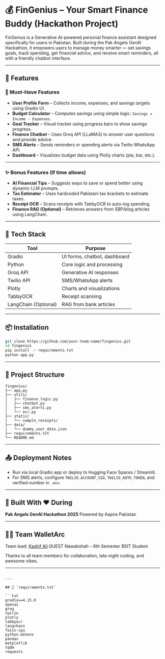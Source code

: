 # 💰 FinGenius – Your Smart Finance Buddy (Hackathon Project)

FinGenius is a Generative AI-powered personal finance assistant designed specifically for users in Pakistan. Built during the Pak Angels GenAI Hackathon, it empowers users to manage money smarter — set savings goals, track spending, get financial advice, and receive smart reminders, all with a friendly chatbot interface.

---

## 🚀 Features

### 🎯 Must-Have Features
- **User Profile Form** – Collects income, expenses, and savings targets using Gradio UI.
- **Budget Calculator** – Computes savings using simple logic: `Savings = Income - Expenses`.
- **Goal Tracker** – Visual tracker using progress bars to show savings progress.
- **Finance Chatbot** – Uses Groq API (LLaMA3) to answer user questions and provide advice.
- **SMS Alerts** – Sends reminders or spending alerts via Twilio WhatsApp API.
- **Dashboard** – Visualizes budget data using Plotly charts (pie, bar, etc.).

---

### ✨ Bonus Features (If time allows)
- **AI Financial Tips** – Suggests ways to save or spend better using dynamic LLM prompts.
- **Tax Estimator** – Uses hardcoded Pakistani tax brackets to estimate taxes.
- **Receipt OCR** – Scans receipts with TabbyOCR to auto-log spending.
- **Finance RAG (Optional)** – Retrieves answers from SBP/blog articles using LangChain.

---

## 🧠 Tech Stack

| Tool | Purpose |
|------|---------|
| Gradio | UI forms, chatbot, dashboard |
| Python | Core logic and processing |
| Groq API | Generative AI responses |
| Twilio API | SMS/WhatsApp alerts |
| Plotly | Charts and visualizations |
| TabbyOCR | Receipt scanning |
| LangChain (Optional) | RAG from bank articles |

---

## 📦 Installation

```bash
git clone https://github.com/your-team-name/fingenius.git
cd fingenius
pip install -r requirements.txt
python app.py
````

---

## 📁 Project Structure

```
fingenius/
├── app.py
├── utils/
│   ├── finance_logic.py
│   ├── chatbot.py
│   ├── sms_alerts.py
│   └── ocr.py
├── static/
│   └── sample_receipts/
├── data/
│   └── dummy_user_data.json
├── requirements.txt
└── README.md
```

---

## 📤 Deployment Notes

* Run via local Gradio app or deploy to Hugging Face Spaces / Streamlit.
* For SMS alerts, configure `TWILIO_ACCOUNT_SID`, `TWILIO_AUTH_TOKEN`, and verified number in `.env`.

---

## 📅 Built With ❤️ During

**Pak Angels GenAI Hackathon 2025**
Powered by Aspire Pakistan

---

## 👨‍💻 Team WalletArc

Team lead: [Kashif Ali](https://www.linkedin.com/in/kashif-ali-arain)
QUEST Nawabshah – 6th Semester BSIT Student

Thanks to all team members for collaboration, late-night coding, and awesome vibes.

---

````

---

## 📄 `requirements.txt`

```txt
gradio==4.15.0
openai
groq
twilio
plotly
tabbyocr
langchain
faiss-cpu
python-dotenv
pandas
matplotlib
tqdm
requests
````
